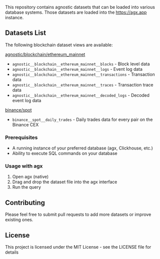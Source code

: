 
This repository contains agnostic datasets that can be loaded into various database systems. Those datasets are loaded into the https://agx.app instance.



## Datasets List

The following blockchain dataset views are available:

[agnostic/blockchain/ethereum_mainnet](agnostic/blockchain/ethereum_mainnet)

- `agnostic__blockchain__ethereum_mainnet__blocks` - Block level data
- `agnostic__blockchain__ethereum_mainnet__logs` - Event log data
- `agnostic__blockchain__ethereum_mainnet__transactions` - Transaction data
- `agnostic__blockchain__ethereum_mainnet__traces` - Transaction trace data
- `agnostic__blockchain__ethereum_mainnet__decoded_logs` - Decoded event log data

[binance/spot](binance/spot)
- `binance__spot__daily_trades` - Daily trades data for every pair on the Binance CEX

### Prerequisites

- A running instance of your preferred database (agx, Clickhouse, etc.)
- Ability to execute SQL commands on your database

### Usage with agx

1. Open agx (native)
2. Drag and drop the dataset file into the agx interface
3. Run the query

## Contributing

Please feel free to submit pull requests to add more datasets or improve existing ones.

## License

This project is licensed under the MIT License - see the LICENSE file for details
